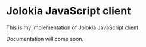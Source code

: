 Jolokia JavaScript client
=========================

This is my implementation of Jolokia JavaScript client.

Documentation will come soon.
